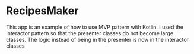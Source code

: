 # RecipesMaker
This app is an example of how to use MVP pattern with Kotlin.
I used the interactor pattern so that the presenter classes do not become large classes.
The logic instead of being in the presenter is now in the interactor classes

